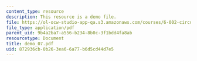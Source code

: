 ```yaml
---
content_type: resource
description: This resource is a demo file.
file: https://ol-ocw-studio-app-qa.s3.amazonaws.com/courses/6-002-circuits-and-electronics-spring-2007/872936cb0b263ea66a77b6d5cd44d7e5_demo_07.pdf
file_type: application/pdf
parent_uid: 9b4a2ba7-a556-b234-8b0c-3f1bdd4fa8ab
resourcetype: Document
title: demo_07.pdf
uid: 872936cb-0b26-3ea6-6a77-b6d5cd44d7e5
---
```

